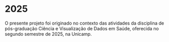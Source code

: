 # 2025
O presente projeto foi originado no contexto das atividades da disciplina de pós-graduação Ciência e Visualização de Dados em Saúde, oferecida no segundo semestre de 2025, na Unicamp.
